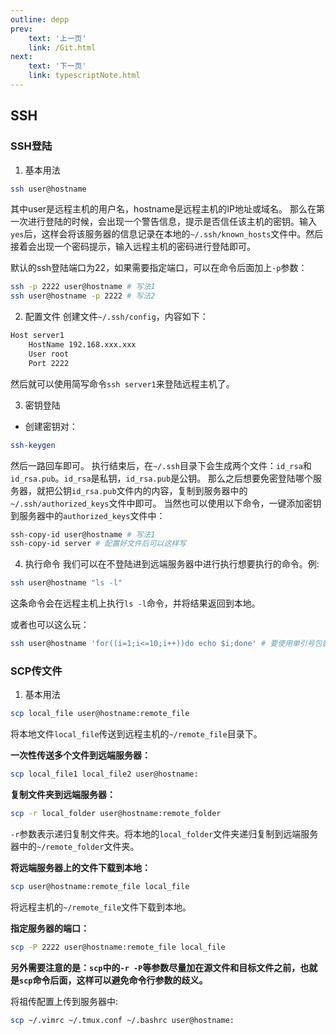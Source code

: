 ```yaml
---
outline: depp
prev: 
    text: '上一页'
    link: /Git.html
next:
    text: '下一页'
    link: typescriptNote.html
---
```



## SSH

### SSH登陆

1. 基本用法
```bash
ssh user@hostname
```
其中user是远程主机的用户名，hostname是远程主机的IP地址或域名。
那么在第一次进行登陆的时候，会出现一个警告信息，提示是否信任该主机的密钥。输入`yes`后，这样会将该服务器的信息记录在本地的`~/.ssh/known_hosts`文件中。然后接着会出现一个密码提示，输入远程主机的密码进行登陆即可。

默认的ssh登陆端口为22，如果需要指定端口，可以在命令后面加上`-p`参数：
```bash
ssh -p 2222 user@hostname # 写法1
ssh user@hostname -p 2222 # 写法2
```

2. 配置文件
创建文件`~/.ssh/config`，内容如下：
```bash
Host server1
    HostName 192.168.xxx.xxx
    User root
    Port 2222
```
然后就可以使用简写命令`ssh server1`来登陆远程主机了。

3. 密钥登陆

- 创建密钥对：
```bash
ssh-keygen
```
然后一路回车即可。
执行结束后，在`~/.ssh`目录下会生成两个文件：`id_rsa`和`id_rsa.pub`。`id_rsa`是私钥，`id_rsa.pub`是公钥。
那么之后想要免密登陆哪个服务器，就把公钥`id_rsa.pub`文件内的内容，复制到服务器中的`~/.ssh/authorized_keys`文件中即可。
当然也可以使用以下命令，一键添加密钥到服务器中的`authorized_keys`文件中：
```bash
ssh-copy-id user@hostname # 写法1
ssh-copy-id server # 配置好文件后可以这样写
```

4. 执行命令
我们可以在不登陆进到远端服务器中进行执行想要执行的命令。例:
```bash
ssh user@hostname "ls -l"
```
这条命令会在远程主机上执行`ls -l`命令，并将结果返回到本地。

或者也可以这么玩：
```bash
ssh user@hostname 'for((i=1;i<=10;i++))do echo $i;done' # 要使用单引号包裹命令，如果是使用双引号则会将$i当作字符串处理
```

### SCP传文件

1. 基本用法
```bash
scp local_file user@hostname:remote_file
```
将本地文件`local_file`传送到远程主机的`~/remote_file`目录下。

**一次性传送多个文件到远端服务器：**
```bash
scp local_file1 local_file2 user@hostname:
```

**复制文件夹到远端服务器：**
```bash
scp -r local_folder user@hostname:remote_folder
```
`-r`参数表示递归复制文件夹。将本地的`local_folder`文件夹递归复制到远端服务器中的`~/remote_folder`文件夹。


**将远端服务器上的文件下载到本地：**
```bash
scp user@hostname:remote_file local_file
```
将远程主机的`~/remote_file`文件下载到本地。

**指定服务器的端口：**
```bash
scp -P 2222 user@hostname:remote_file local_file
```

**另外需要注意的是：`scp`中的`-r -P`等参数尽量加在源文件和目标文件之前，也就是`scp`命令后面，这样可以避免命令行参数的歧义。**

将祖传配置上传到服务器中:
```bash
scp ~/.vimrc ~/.tmux.conf ~/.bashrc user@hostname:
```